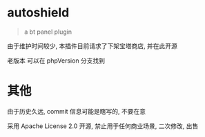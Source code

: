 # autoshield

> a bt panel plugin

由于维护时间较少, 本插件目前请求了下架宝塔商店, 并在此开源

老版本 可以在 phpVersion 分支找到

# 其他

由于历史久远, commit 信息可能是瞎写的, 不要在意

采用 Apache License 2.0 开源, 禁止用于任何商业场景, 二次修改, 出售

